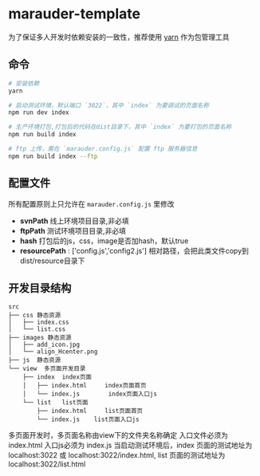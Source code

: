 # marauder-template

为了保证多人开发时依赖安装的一致性，推荐使用 [yarn](https://yarnpkg.com/zh-Hans/) 作为包管理工具

## 命令

``` bash
# 安装依赖
yarn

# 启动测试环境，默认端口 `3022`，其中 `index` 为要调试的页面名称
npm run dev index

# 生产环境打包,打包后的代码在dist目录下，其中 `index` 为要打包的页面名称
npm run build index

# ftp 上传，需在 `marauder.config.js` 配置 ftp 服务器信息
npm run build index --ftp
```

## 配置文件
所有配置原则上只允许在 `marauder.config.js` 里修改

- **svnPath**		线上环境项目目录,非必填
- **ftpPath**  	测试环境项目目录,非必填
- **hash**  		打包后的js，css，image是否加hash，默认true
- **resourcePath** : ['config.js','config2.js'] 相对路径，会把此类文件copy到dist/resource目录下


## 开发目录结构

```
src
├── css	静态资源
│   ├── index.css
│   └── list.css
├── images 静态资源
│   ├── add_icon.jpg
│   └── align_Hcenter.png
├── js	静态资源
└── view  多页面开发目录
    ├── index  index页面
    │   ├── index.html     index页面首页
    │   └── index.js  		index页面入口js
    └── list   list页面
        ├── index.html     list页面首页
        └── index.js	list页面入口js
```


多页面开发时，多页面名称由view下的文件夹名称确定
入口文件必须为 index.html
入口js必须为 index.js
当启动测试环境后，index 页面的测试地址为 localhost:3022 或 localhost:3022/index.html,
list 页面的测试地址为 localhost:3022/list.html

